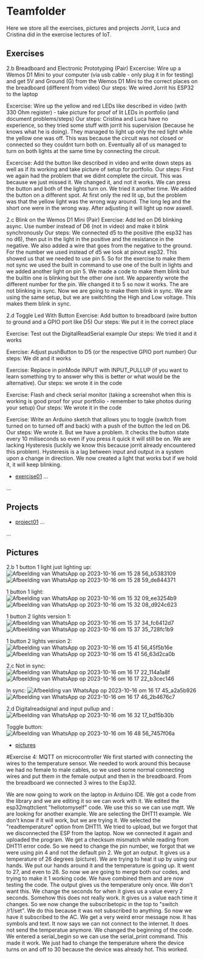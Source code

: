 # Teamfolder

Here we store all the exercises, pictures and projects Jorrit, Luca and Cristina did in the exercise lectures of IoT.
 

## Exercises

2.b Breadboard and Electronic Prototyping (Pair)
Excercise: Wire up a Wemos D1 Mini to your computer (via usb cable - only plug it in for testing) and get 5V and Ground (G) from the Wemos D1 Mini to the correct places on the breadboard (different from video)
Our steps: We wired Jorrit his ESP32 to the laptop

Excercise: Wire up the yellow and red LEDs like described in video (with 330 Ohm register) - take picture for proof of lit LEDs in portfolio (and document problems/steps)
Our steps: Cristina and Luca have no experience, so they tried some stuff with jorrit his supervision (because he knows what he is doing). They managed to light up only the red light while the yellow one was off. This was because the circuit was not closed or connected so they couldnt turn both on.
Eventually all of us managed to turn on both lights at the same time by connecting the circuit.

Excercise: Add the button like described in video and write down steps as well as if its working and take picture of setup for portfolio.
Our steps: First we again had the problem that we didnt complete the circuit. This was because we just missed it. We changed it, and not it works. We can press the button and both of the lights turn on.
We tried it another time. We added the button on a different spot. At first only the red lit up, but the problem was that the yellow light was the wrong way around. The long leg and the short one were in the wrong way. After adjusting it will light up now aswell.

2.c Blink on the Wemos D1 Mini (Pair)
Exercise: Add led on D6 blinking async. Use number instead of D6 (not in video) and make it blink synchronously
Our steps: We connected d5 to the positive (the esp32 has no d6), then put in the light in the positive and the resistance in the negative. We also added a wire that goes from the negative to the ground. For the number we used instead of d5 we look at pinout esp32. This showed us that we needed to use pin 5.
So for the exercise to make them not sync we used the built in command to use one of the built in lights and we added another light on pin 5. We made a code to make them blink but the builtin one is blinking but the other one isnt.
We apparently wrote the different number for the pin. We changed it to 5 so now it works. The are not blinking in sync.
Now we are going to make them blink in sync. We are using the same setup, but we are switchting the High and Low voltage. This makes them blink in sync.

2.d Toggle Led With Button
Exercise: Add button to breadboard (wire button to ground and a GPIO port like D5)
Our steps: We put it in the correct place

Exercise: Test out the DigitalReadSerial example
Our steps: We tried it and it works

Exercise: Adjust pushButton to D5 (or the respective GPIO port number)
Our steps: We dit and it works

Exercise: Replace in pinMode INPUT with INPUT_PULLUP (if you want to learn something try to answer why this is better or what would be the alternative).
Our steps: we wrote it in the code

Exercise: Flash and check serial monitor (taking a screenshot when this is working is good proof for your portfolio - remember to take photos during your setup)
Our steps: We wrote it in the code

Exercise: Write an Arduino sketch that allows you to toggle (switch from turned on to turned off and back) with a push of the button the led on D6.
Our steps: We wrote it. But we have a problem. It checks the button state every 10 miliseconds so even if you press it quick it will still be on. We are lacking Hysteresis (luckily we know this because jorrit already encountered this problem). Hysteresis is a lag between input and output in a system upon a change in direction. 
We now created a light that works but if we hold it, it will keep blinking. 

- [exercise01][1]
...

[1]: /Teamfolder/exercises/exercise01
...

## Projects

- [project01][7]
...

[7]: /Teamfolder/project
...

## Pictures
2.b
1 button 1 light just lighting up:
![Afbeelding van WhatsApp op 2023-10-16 om 15 28 56_b5383109](https://github.com/FlorianRakos/IoT-NotCapricorns/assets/148061546/999e431d-49c7-437f-881f-8a70786a24e3)
![Afbeelding van WhatsApp op 2023-10-16 om 15 28 59_de844371](https://github.com/FlorianRakos/IoT-NotCapricorns/assets/148061546/5a01f577-ebca-4f8e-ac2e-445e20e8e681)

1 button 1 light:
![Afbeelding van WhatsApp op 2023-10-16 om 15 32 09_ee3254b9](https://github.com/FlorianRakos/IoT-NotCapricorns/assets/148061546/d09248ab-fa23-4788-8bbf-51469d90e262)
![Afbeelding van WhatsApp op 2023-10-16 om 15 32 08_d924c623](https://github.com/FlorianRakos/IoT-NotCapricorns/assets/148061546/5e5c9444-31fc-422a-ba78-fb0fb4ac7fc9)

1 button 2 lights version 1:
![Afbeelding van WhatsApp op 2023-10-16 om 15 37 34_fc6412d7](https://github.com/FlorianRakos/IoT-NotCapricorns/assets/148061546/c072ac23-9c19-48b4-bd4e-2feeae02eefc)
![Afbeelding van WhatsApp op 2023-10-16 om 15 37 35_728fc1b9](https://github.com/FlorianRakos/IoT-NotCapricorns/assets/148061546/5f232988-ae03-47ed-86b1-913af74a7f50)

1 button 2 lights version 2:
![Afbeelding van WhatsApp op 2023-10-16 om 15 41 56_45f5b16e](https://github.com/FlorianRakos/IoT-NotCapricorns/assets/148061546/f436057c-86f4-48e1-beb0-0a2b6e89c60f)
![Afbeelding van WhatsApp op 2023-10-16 om 15 41 56_63d2ca0b](https://github.com/FlorianRakos/IoT-NotCapricorns/assets/148061546/1e4a7a83-11ed-4cf4-b25d-b5c821f2f559)

2.c
Not in sync:
![Afbeelding van WhatsApp op 2023-10-16 om 16 17 22_114a1a8f](https://github.com/FlorianRakos/IoT-NotCapricorns/assets/148061546/3628419a-ce7b-4001-a7f4-6263f143599d)
![Afbeelding van WhatsApp op 2023-10-16 om 16 17 22_b3cec146](https://github.com/FlorianRakos/IoT-NotCapricorns/assets/148061546/9001bb9e-a57d-47d5-a9ce-2d74b648b728)

In sync:
![Afbeelding van WhatsApp op 2023-10-16 om 16 17 45_a2a5b926](https://github.com/FlorianRakos/IoT-NotCapricorns/assets/148061546/b1e4a89a-cc1b-4562-b59b-e1eb48bae96b)
![Afbeelding van WhatsApp op 2023-10-16 om 16 17 46_2b4676c7](https://github.com/FlorianRakos/IoT-NotCapricorns/assets/148061546/95c934cc-9b99-40bb-b683-efd6098f442d)

2.d
Digitalreadsignal and input pullup and :
![Afbeelding van WhatsApp op 2023-10-16 om 16 32 17_bd15b30b](https://github.com/FlorianRakos/IoT-NotCapricorns/assets/148061546/2b735b6e-e9d4-456d-8431-096edb0ec825)

Toggle button:
![Afbeelding van WhatsApp op 2023-10-16 om 16 48 56_7457f06a](https://github.com/FlorianRakos/IoT-NotCapricorns/assets/148061546/aa080584-d80d-4639-8c07-57b569e0cd27)

- [pictures](/Teamfolder/pictures)

#Exercise 4: MQTT on microcontroller
We first started with connecting the wires to the temperature sensor. We needed to work around this because we had no female to male cables, so we used some normal connecting wires and put them in the female output and then in the breadboard. From the breadboard we connected 3 wires to the Esp32.

We are now going to work on the laptop in Arduino IDE. We got a code from the library and we are editing it so we can work with it. We edited the esp32mqttclient "hellotomyself" code. We use this so we can use mqtt.
We are looking for another example. We are selecting the DHT11 example. We don't know if it will work, but we are trying it. We selected the "readtemperature" option from DHT11. We tried to upload, but we forgot that we disconnected the ESP from the laptop. Now we connected it again and uploaded the program. We get a checksum mismatch while reading from DHT11 error code. So we need to change the pin number, we forgot that we were using pin 4 and not the default pin 2. We got an output. It gives us a temperature of 26 degrees (picture). We are trying to heat it up by using our hands. We put our hands around it and the temperature is going up. It went to 27, and even to 28.
So now we are going to merge both our codes, and trying to make it 1 working code. 
We have combined them and are now testing the code. The output gives us the temperature only once. We don't want this. We change the seconds for when it gives us a value every 2 seconds. Somehow this does not really work. It gives us a value each time it changes. 
So we now change the subscribetopic in the top to "switch /r1/set". We do this because it was not subscribed to anything. So now we have it subscribed to the AC. We get a very weird error message now. It has symbols and text. 
It now says we can not connect to the internet. It does not send the temperatue anymore. We changed the beginning of the code. We entered a serial_begin so we can use the serial_print command. This made it work. We just had to change the temperature where the device turns on and off to 30 because the device was already hot. This worked.

